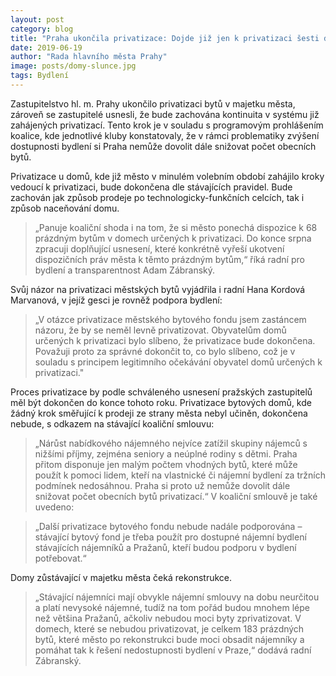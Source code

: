 ```yaml
---
layout: post
category: blog
title: "Praha ukončila privatizace: Dojde již jen k privatizaci šesti domů, která byla rozjednána v minulém volebním období"
date: 2019-06-19
author: "Rada hlavního města Prahy"
image: posts/domy-slunce.jpg
tags: Bydlení
---
```


Zastupitelstvo hl. m. Prahy ukončilo privatizaci bytů v majetku města, zároveň se zastupitelé usnesli, že bude zachována kontinuita v systému již zahájených privatizací. Tento krok je v souladu s programovým prohlášením koalice, kde jednotlivé kluby konstatovaly, že v rámci problematiky zvýšení dostupnosti bydlení si Praha nemůže dovolit dále snižovat počet obecních bytů.

Privatizace u domů, kde již město v minulém volebním období zahájilo kroky vedoucí k privatizaci, bude dokončena dle stávajících pravidel. Bude zachován jak způsob prodeje po technologicky-funkčních celcích, tak i způsob naceňování domu. 

> „Panuje koaliční shoda i na tom, že si město ponechá dispozice k 68 prázdným bytům v domech určených k privatizaci. Do konce srpna zpracuji doplňující usnesení, které konkrétně vyřeší ukotvení dispozičních práv města k těmto prázdným bytům,“ říká radní pro bydlení a transparentnost Adam Zábranský.

Svůj názor na privatizaci městských bytů vyjádřila i radní Hana Kordová Marvanová, v jejíž gesci je rovněž podpora bydlení: 

> „V otázce privatizace městského bytového fondu jsem zastáncem názoru, že by se neměl levně privatizovat. Obyvatelům domů určených k privatizaci bylo slíbeno, že privatizace bude dokončena. Považuji proto za správné dokončit to, co bylo slíbeno, což je v souladu s principem legitimního očekávání obyvatel domů určených k privatizaci."

Proces privatizace by podle schváleného usnesení pražských zastupitelů měl být dokončen do konce tohoto roku. Privatizace bytových domů, kde žádný krok směřující k prodeji ze strany města nebyl učiněn, dokončena nebude, s odkazem na stávající koaliční smlouvu: 

> „Nárůst nabídkového nájemného nejvíce zatížil skupiny nájemců s nižšími příjmy, zejména seniory a neúplné rodiny s dětmi. Praha přitom disponuje jen malým počtem vhodných bytů, které může použít k pomoci lidem, kteří na vlastnické či nájemní bydlení za tržních podmínek nedosáhnou. Praha si proto už nemůže dovolit dále snižovat počet obecních bytů privatizací.“ V koaliční smlouvě je také uvedeno:

> „Další privatizace bytového fondu nebude nadále podporována – stávající bytový fond je třeba použít pro dostupné nájemní bydlení stávajících nájemníků a Pražanů, kteří budou podporu v bydlení potřebovat.“

Domy zůstávající v majetku města čeká rekonstrukce. 

> „Stávající nájemníci mají obvykle nájemní smlouvy na dobu neurčitou a platí nevysoké nájemné, tudíž na tom pořád budou mnohem lépe než většina Pražanů, ačkoliv nebudou moci byty zprivatizovat. V domech, které se nebudou privatizovat, je celkem 183 prázdných bytů, které město po rekonstrukci bude moci obsadit nájemníky a pomáhat tak k řešení nedostupnosti bydlení v Praze,“ dodává radní Zábranský.
